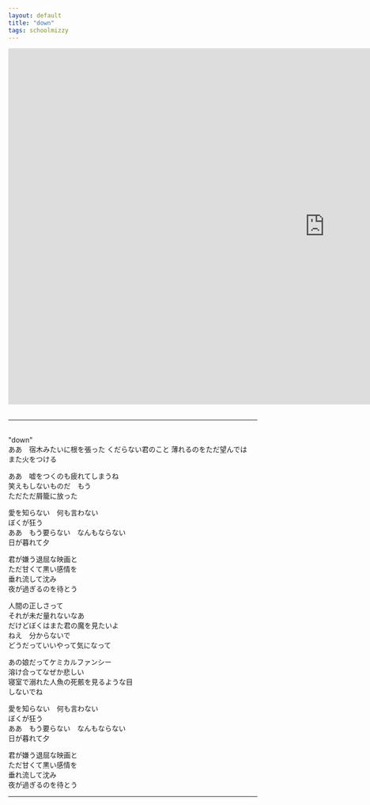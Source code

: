 ```yaml
---
layout: default
title: "down"
tags: schoolmizzy
---
```

<div class="movie-wrap">
<iframe width="1280" height="720" src="https://www.youtube.com/embed/nYk6YhW1UvY" title="down / 初音ミク" frameborder="0" allow="accelerometer; autoplay; clipboard-write; encrypted-media; gyroscope; picture-in-picture" allowfullscreen></iframe>
</div>
<br>
<hr>
<br>
"down"  
<br>
ああ　宿木みたいに根を張った  
くだらない君のこと  
薄れるのをただ望んでは　また火をつける  

ああ　嘘をつくのも疲れてしまうね  
笑えもしないものだ　もう  
ただただ屑籠に放った  

愛を知らない　何も言わない  
ぼくが狂う  
ああ　もう要らない　なんもならない  
日が暮れて夕  

君が嫌う退屈な映画と  
ただ甘くて黒い感情を  
垂れ流して沈み  
夜が過ぎるのを待とう  

人間の正しさって  
それが未だ量れないなあ  
だけどぼくはまた君の魔を見たいよ  
ねえ　分からないで  
どうだっていいやって気になって  

あの娘だってケミカルファンシー  
溶け合ってなぜか悲しい  
寝室で溺れた人魚の死骸を見るような目  
しないでね  

愛を知らない　何も言わない  
ぼくが狂う  
ああ　もう要らない　なんもならない  
日が暮れて夕  

君が嫌う退屈な映画と  
ただ甘くて黒い感情を  
垂れ流して沈み  
夜が過ぎるのを待とう  

----